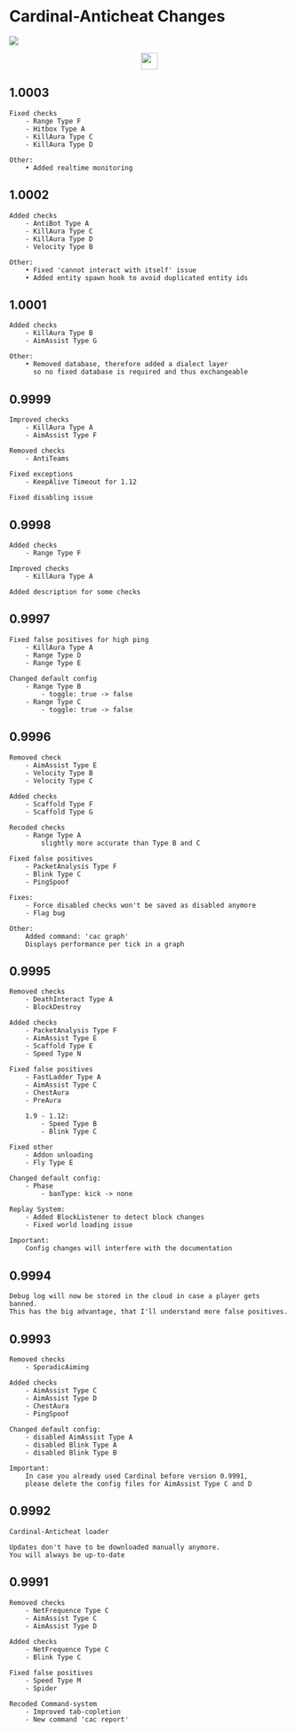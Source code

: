 # Cardinal-Anticheat Changes

<img
 src="http://cac.dodo1213.de/img/banner.png"
/>

<div
 align="center">
    <a
     href="https://go.lukasl.dev/cacdiscord">
        <img
            height="30" src="https://img.shields.io/discord/647922123192533022.svg?logo=discord&style=for-the-badge"
        />
    </a>
</div>

## 1.0003

```text
Fixed checks
    - Range Type F
    - Hitbox Type A
    - KillAura Type C
    - KillAura Type D

Other:
    • Added realtime monitoring
```

## 1.0002

```text
Added checks
    - AntiBot Type A
    - KillAura Type C
    - KillAura Type D
    - Velocity Type B

Other:
    • Fixed 'cannot interact with itself' issue
    • Added entity spawn hook to avoid duplicated entity ids
```

## 1.0001

```text
Added checks
    - KillAura Type B
    - AimAssist Type G

Other:
    • Removed database, therefore added a dialect layer
      so no fixed database is required and thus exchangeable
```

## 0.9999

```text
Improved checks
    - KillAura Type A
    - AimAssist Type F

Removed checks
    - AntiTeams

Fixed exceptions
    - KeepAlive Timeout for 1.12

Fixed disabling issue
```

## 0.9998

```text
Added checks
    - Range Type F

Improved checks
    - KillAura Type A

Added description for some checks
```

## 0.9997

```text
Fixed false positives for high ping
    - KillAura Type A
    - Range Type D
    - Range Type E

Changed default config
    - Range Type B
        - toggle: true -> false
    - Range Type C
        - toggle: true -> false
```

## 0.9996

```text
Removed check
    - AimAssist Type E
    - Velocity Type B
    - Velocity Type C

Added checks
    - Scaffold Type F
    - Scaffold Type G

Recoded checks
    - Range Type A
        slightly more accurate than Type B and C

Fixed false positives
    - PacketAnalysis Type F
    - Blink Type C
    - PingSpoof

Fixes:
    - Force disabled checks won't be saved as disabled anymore
    - Flag bug

Other:
    Added command: 'cac graph'
    Displays performance per tick in a graph
```

## 0.9995

```text
Removed checks
    - DeathInteract Type A
    - BlockDestroy

Added checks
    - PacketAnalysis Type F
    - AimAssist Type E
    - Scaffold Type E
    - Speed Type N

Fixed false positives
    - FastLadder Type A
    - AimAssist Type C
    - ChestAura
    - PreAura

    1.9 - 1.12:
        - Speed Type B
        - Blink Type C

Fixed other
    - Addon unloading
    - Fly Type E

Changed default config:
    - Phase
        - banType: kick -> none

Replay System:
    - Added BlockListener to detect block changes
    - Fixed world loading issue

Important:
    Config changes will interfere with the documentation
```

## 0.9994

```text
Debug log will now be stored in the cloud in case a player gets banned.
This has the big advantage, that I'll understand more false positives.
```

## 0.9993

```text
Removed checks
    - SporadicAiming

Added checks
    - AimAssist Type C
    - AimAssist Type D
    - ChestAura
    - PingSpoof

Changed default config:
    - disabled AimAssist Type A
    - disabled Blink Type A
    - disabled Blink Type B

Important:
    In case you already used Cardinal before version 0.9991,
    please delete the config files for AimAssist Type C and D
```

## 0.9992

```text
Cardinal-Anticheat loader

Updates don't have to be downloaded manually anymore.
You will always be up-to-date
```

## 0.9991

```text
Removed checks
    - NetFrequence Type C
    - AimAssist Type C
    - AimAssist Type D

Added checks
    - NetFrequence Type C
    - Blink Type C

Fixed false positives
    - Speed Type M
    - Spider

Recoded Command-system
    - Improved tab-copletion
    - New command 'cac report'
```
